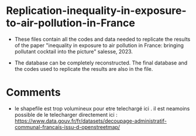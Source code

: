 # Replication-inequality-in-exposure-to-air-pollution-in-France

- These files contain all the codes and data needed to replicate the results of the paper "inequality in exposure to air pollution in France: bringing pollutant cocktail into the picture" salesse, 2023.

- The database can be completely reconstructed. The final database and the codes used to replicate the results are also in the file.

# Comments 

- le shapefile est trop volumineux pour etre telechargé ici . il est neamoins possible de le telecharger directement ici : https://www.data.gouv.fr/fr/datasets/decoupage-administratif-communal-francais-issu-d-openstreetmap/

